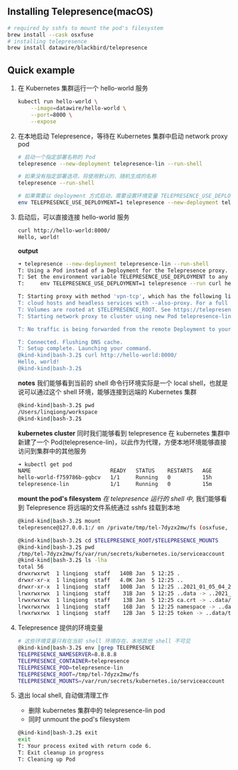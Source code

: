 ## Installing Telepresence(macOS)

```bash
# required by sshfs to mount the pod's filesystem
brew install --cask osxfuse
# installing telepresence
brew install datawire/blackbird/telepresence
```


## Quick example

1. 在 Kubernetes 集群运行一个 hello-world 服务
	```bash
	kubectl run hello-world \
		--image=datawire/hello-world \
		--port=8000 \
		--expose
	```
2. 在本地启动 Telepresence，等待在 Kubernetes 集群中启动 network proxy pod  
	```bash
	# 启动一个指定部署名称的 Pod
	telepresence --new-deployment telepresence-lin --run-shell
	
	# 如果没有指定部署选项，将使用默认的、随机生成的名称
	telepresence --run-shell
	
	# 如果需要以 deployment 方式启动，需要设置环境变量 TELEPRESENCE_USE_DEPLOYMENT 为 true
	env TELEPRESENCE_USE_DEPLOYMENT=1 telepresence --new-deployment telepresence-lin --run-shell
	```
3. 启动后，可以直接连接 hello-world 服务
	```bash
	curl http://hello-world:8000/
	Hello, world!
	```
	**output**
	```bash
	➜ telepresence --new-deployment telepresence-lin --run-shell
	T: Using a Pod instead of a Deployment for the Telepresence proxy. If you experience problems, please file an issue!
	T: Set the environment variable TELEPRESENCE_USE_DEPLOYMENT to any non-empty value to force the old behavior, e.g.,
	T:     env TELEPRESENCE_USE_DEPLOYMENT=1 telepresence --run curl hello

	T: Starting proxy with method 'vpn-tcp', which has the following limitations: All processes are affected, only one telepresence can run per machine, and you can't use other VPNs. You may need to add
	T: cloud hosts and headless services with --also-proxy. For a full list of method limitations see https://telepresence.io/reference/methods.html
	T: Volumes are rooted at $TELEPRESENCE_ROOT. See https://telepresence.io/howto/volumes.html for details.
	T: Starting network proxy to cluster using new Pod telepresence-lin

	T: No traffic is being forwarded from the remote Deployment to your local machine. You can use the --expose option to specify which ports you want to forward.

	T: Connected. Flushing DNS cache.
	T: Setup complete. Launching your command.
	@kind-kind|bash-3.2$ curl http://hello-world:8000/
	Hello, world!
	@kind-kind|bash-3.2$
	```
	
	**notes**
	我们能够看到当前的 shell 命令行环境实际是一个 local shell，也就是说可以通过这个 shell 环境，能够连接到远端的 Kubernetes 集群
	```bash
	@kind-kind|bash-3.2$ pwd
	/Users/linqiong/workspace
	@kind-kind|bash-3.2$
	```
	
	**kubernetes cluster**
	同时我们能够看到 telepresence 在 kubernetes 集群中新建了一个 Pod(telepresence-lin)，以此作为代理，方便本地环境能够直接访问到集群中的其他服务
	```bash
	➜ kubectl get pod
	NAME                         READY   STATUS    RESTARTS   AGE
	hello-world-f759786b-gqbcv   1/1     Running   0          15h
	telepresence-lin             1/1     Running   0          15m
	```
	
	**mount the pod's filesystem**
	*在 telepresence 运行的 shell 中*, 我们能够看到 Telepresence 将远端的文件系统通过 sshfs 挂载到本地
	
	```bash
	@kind-kind|bash-3.2$ mount
	telepresence@127.0.0.1:/ on /private/tmp/tel-7dyzx2mw/fs (osxfuse, nodev, nosuid, synchronous, mounted by linqiong)
	```
	
	```bash
	@kind-kind|bash-3.2$ cd $TELEPRESENCE_ROOT/$TELEPRESENCE_MOUNTS
	@kind-kind|bash-3.2$ pwd
	/tmp/tel-7dyzx2mw/fs/var/run/secrets/kubernetes.io/serviceaccount
	@kind-kind|bash-3.2$ ls -lha
	total 56
	drwxrwxrwt  1 linqiong  staff   140B Jan  5 12:25 .
	drwxr-xr-x  1 linqiong  staff   4.0K Jan  5 12:25 ..
	drwxr-xr-x  1 linqiong  staff   100B Jan  5 12:25 ..2021_01_05_04_25_59.806039063
	lrwxrwxrwx  1 linqiong  staff    31B Jan  5 12:25 ..data -> ..2021_01_05_04_25_59.806039063
	lrwxrwxrwx  1 linqiong  staff    13B Jan  5 12:25 ca.crt -> ..data/ca.crt
	lrwxrwxrwx  1 linqiong  staff    16B Jan  5 12:25 namespace -> ..data/namespace
	lrwxrwxrwx  1 linqiong  staff    12B Jan  5 12:25 token -> ..data/token
	```
4. Telepresence 提供的环境变量

	```bash
	# 这些环境变量只有在当前 shell 环境存在，本地其他 shell 不可见
	@kind-kind|bash-3.2$ env |grep TELEPRESENCE
	TELEPRESENCE_NAMESERVER=8.8.8.8
	TELEPRESENCE_CONTAINER=telepresence
	TELEPRESENCE_POD=telepresence-lin
	TELEPRESENCE_ROOT=/tmp/tel-7dyzx2mw/fs
	TELEPRESENCE_MOUNTS=/var/run/secrets/kubernetes.io/serviceaccount
	```
5. 退出 local shell, 自动做清理工作
	- 删除 kubernetes 集群中的 telepresence-lin pod
	- 同时 unmount the pod's filesystem
	
	```bash
	@kind-kind|bash-3.2$ exit
	exit
	T: Your process exited with return code 6.
	T: Exit cleanup in progress
	T: Cleaning up Pod
	```
